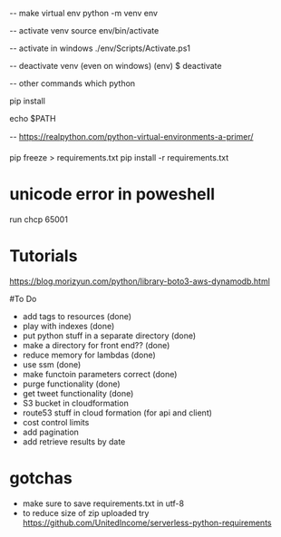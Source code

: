 -- make virtual env
python -m venv env

-- activate venv
source env/bin/activate

-- activate in windows
./env/Scripts/Activate.ps1


-- deactivate venv (even on windows)
(env) $ deactivate

-- other commands
which python

pip install <package>

echo $PATH

-- https://realpython.com/python-virtual-environments-a-primer/


pip freeze > requirements.txt
pip install -r requirements.txt


# unicode error in poweshell
run chcp 65001

# Tutorials
https://blog.morizyun.com/python/library-boto3-aws-dynamodb.html

#To Do
- add tags to resources (done)
- play with indexes (done)
- put python stuff in a separate directory (done)
- make a directory for front end?? (done)
- reduce memory for lambdas (done)
- use ssm (done)
- make functoin parameters correct (done)
- purge functionality (done)
- get tweet functionality (done)
- S3 bucket in cloudformation
- route53 stuff in cloud formation (for api and client)
- cost control limits
- add pagination
- add retrieve results by date

# gotchas
- make sure to save requirements.txt in utf-8
- to reduce size of zip uploaded try https://github.com/UnitedIncome/serverless-python-requirements